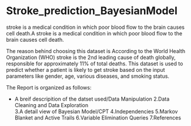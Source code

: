 # Stroke_prediction_BayesianModel
 stroke is a medical condition in which poor blood flow to the brain causes cell death.A stroke is a medical condition in which poor blood flow to the brain causes cell death.

The reason behind choosing this dataset is According to the World Health Organization (WHO) stroke is the 2nd leading cause of death globally, responsible for approximately 11% of total deaths. This dataset is used to predict whether a patient is likely to get stroke based on the input parameters like gender, age, various diseases, and smoking status.

The Report is organized as follows:

- A breif descripition of the datset used/Data Manipulation
2.Data Cleaning and Data Exploration        
3.A detail view of Bayesian Model/CPT
4.Independencies
5.Markov Blanket and Active Trails
6.Variable Elimination Queries
7.References
